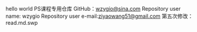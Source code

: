hello world
PS课程专用仓库
GitHub：wzygio@sina.com
Repository user name: wzygio
Repository user e-mail:ziyaowang51@gmail.com
第五次修改：read.md.swp
